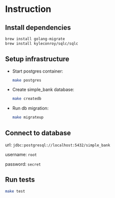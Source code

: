 
# Instruction
## Install dependencies
```bash
brew install golang-migrate
brew install kyleconroy/sqlc/sqlc
```
## Setup infrastructure
- Start postgres container:

    ```bash
    make postgres
    ```
- Create simple_bank database:

    ```bash
    make createdb
    ```
- Run db migration:

    ```bash
    make migrateup
    ```
## Connect to database
url: `jdbc:postgresql://localhost:5432/simple_bank`

username: `root`

password: `secret`
## Run tests
```bash
make test
```
